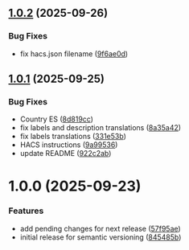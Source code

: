 ## [1.0.2](https://github.com/figorr/meteocat-card/compare/v1.0.1...v1.0.2) (2025-09-26)


### Bug Fixes

* fix hacs.json filename ([9f6ae0d](https://github.com/figorr/meteocat-card/commit/9f6ae0d0d819b34bbb1e683960db9985219aaec3))

## [1.0.1](https://github.com/figorr/meteocat-card/compare/v1.0.0...v1.0.1) (2025-09-25)


### Bug Fixes

* Country ES ([8d819cc](https://github.com/figorr/meteocat-card/commit/8d819cc497eb5acdeac16f1f38acd5aad3c55394))
* fix labels and description translations ([8a35a42](https://github.com/figorr/meteocat-card/commit/8a35a42fb7dd59f02bf32adddfb05a5b2f6310b8))
* fix labels translations ([331e53b](https://github.com/figorr/meteocat-card/commit/331e53b30ddd6e44b4df1f2df71cb701c1b8f6f5))
* HACS instructions ([9a99536](https://github.com/figorr/meteocat-card/commit/9a995367f454ab52e1a5a9e24a91d2cb8584022c))
* update README ([922c2ab](https://github.com/figorr/meteocat-card/commit/922c2ab580eb3c3d116f26a8e730d253941718da))

# 1.0.0 (2025-09-23)


### Features

* add pending changes for next release ([57f95ae](https://github.com/figorr/meteocat-card/commit/57f95ae11653ebc8f4764eb4116a63c489b046bf))
* initial release for semantic versioning ([845485b](https://github.com/figorr/meteocat-card/commit/845485b6f8527eb63b0ba9d99c6525c99c9b03da))
